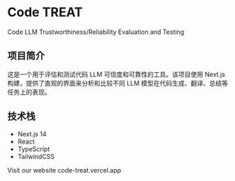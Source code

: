 # Code TREAT

Code LLM Trustworthiness/Reliability Evaluation and Testing

## 项目简介

这是一个用于评估和测试代码 LLM 可信度和可靠性的工具。该项目使用 Next.js 构建，提供了直观的界面来分析和比较不同 LLM 模型在代码生成、翻译、总结等任务上的表现。

## 技术栈

- Next.js 14
- React
- TypeScript
- TailwindCSS

Visit our website
code-treat.vercel.app
